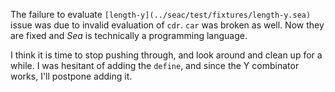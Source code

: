 The failure to evaluate `[length-y](../seac/test/fixtures/length-y.sea)` issue was due to invalid evaluation of `cdr`. `car` was broken as well. Now they are fixed and *Sea* is technically a programming language.

I think it is time to stop pushing through, and look around and clean up for a while. I was hesitant of adding the `define`, and since the Y combinator works, I'll postpone adding it.
